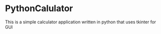 # PythonCalulator
This is a simple calculator application written in python that uses tkinter for GUI
